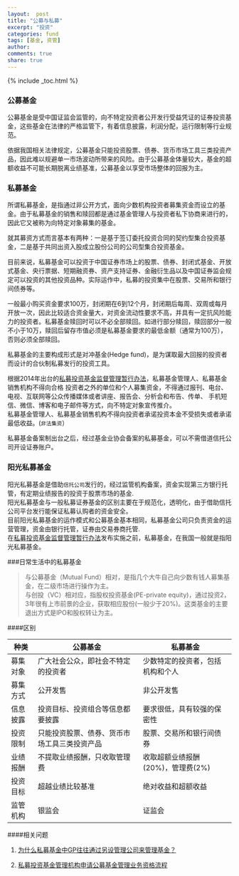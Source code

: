 ```yaml
---
layout:  post
title: "公募与私募"
excerpt: "投资"
categories: fund
tags: [基金, 资管]
author: 
comments: true
share: true
---
```

{% include _toc.html %}

### 公募基金
公募基金是受中国证监会监管的，向不特定投资者公开发行受益凭证的证券投资基金，这些基金在法律的严格监管下，有着信息披露，利润分配，运行限制等行业规范。  

依据我国相关法律规定，公募基金只能投资股票、债券、货币市场工具三类投资产品，因此难以规避单一市场波动所带来的风险。由于公募基金体量较大，基金的超额收益不可能长期脱离业绩基准，公募基金以享受市场整体的回报为主。


### 私募基金  
所谓私募基金，是指通过非公开方式，面向少数机构投资者募集资金而设立的基金。由于私募基金的销售和赎回都是通过基金管理人与投资者私下协商来进行的，因此它又被称为向特定对象募集的基金。  

就其募资方式而言基本有两种：一是基于签订委托投资合同的契约型集合投资基金，二是基于共同出资入股成立股份公司的公司型集合投资基金。  

目前来说，私募基金可以投资于中国证券市场上的股票、债券、封闭式基金、开放式基金、央行票据、短期融资券、资产支持证券、金融衍生品以及中国证券监会规定可以投资的其他投资品种。实际运作中，私募的投资集中在股票、交易所和银行间债券等。  

一般最小购买资金要求100万，封闭期在6到12个月，封闭期后每周、双周或每月开放一次，因此比较适合资金量大，对资金流动性要求不高，并具有一定抗风险能力的投资者。私募基金赎回时可以不必全部赎回。如进行部分赎回，赎回部分一般不小于10万，赎回后留存市值必须是私募基金要求的最低金额（通常为100万），否则必须全部赎回。

私募基金的主要构成形式是对冲基金(Hedge fund)，是为谋取最大回报的投资者而设计的合伙制私募发行的投资工具。  


根据2014年出台的<a href="http://www.csrc.gov.cn/pub/zjhpublic/zjh/201408/P020140822492061875501.pdf" target="_blank">私募投资基金监督管理暂行办法</a>，私募基金管理人、私募基金销售机构不得向合格 投资者之外的单位和个人募集资金，不得通过报刊、电台、电视、互联网等公众传播媒体或者讲座、报告会、分析会和布告、传单、 手机短信、微信、博客和电子邮件等方式，向不特定对象宣传推介。  
私募基金管理人、私募基金销售机构不得向投资者承诺投资本金不受损失或者承诺最低收益。(`非法集资`）

私募基金备案制出台之后，经过基金业协会备案的私募基金，可以不需借道信托公司开设证券账户。  

### 阳光私募基金
阳光私募基金是借助`信托公司`发行的，经过监管机构备案，资金实现第三方银行托管，有定期业绩报告的投资于股票市场的基金.  
阳光私募基金与一般私募证券基金的区别主要在于规范化，透明化，由于借助信托公司平台发行能保证私募认购者的资金安全。  
目前阳光私募基金的运作模式和公募基金基本相同，私募基金公司只负责资金的运营管理，资金由银行托管，证券由交易券商托管.  
在<a href="http://www.csrc.gov.cn/pub/zjhpublic/zjh/201408/P020140822492061875501.pdf" target="_blank">私募投资基金监督管理暂行办法</a>发布实施之前，私募基金，在我国一般就是指阳光私募基金。



###日常生活中的私募基金    

> 与公募基金（Mutual Fund）相对，是指几个大牛自己向少数有钱人募集基金，在二级市场进行操作为主。   
> 与创投（VC）相对应，指股权投资基金(PE-private equity)，通过投资2，3年很有上市前景的企业，获取相应股份(一般少于20%)。这类基金的主要退出方式是IPO和股权转让为主。
	 
  
  
  

####区别    

种类|公募基金|私募基金
------------------|--------------|------------------
募集对象|广大社会公众，即社会不特定的投资者|少数特定的投资者，包括机构和个人
募集方式|公开发售|非公开发售
信息披露|投资目标、投资组合等信息都要披露|要求很低，具有较强的保密性
投资限制|只能投资股票、债券、货币市场工具三类投资产品|股票、交易所和银行间债券
业绩报酬|不提取业绩报酬，只收取管理费|收取超额业绩报酬(20%)，管理费(2%)
投资目标|超越业绩比较基准|绝对收益和超额收益
监管机构|银监会|证监会
   
   

####相关问题 
1. <a href="http://www.zhihu.com/question/28399621" target="_blank">为什么私募基金中GP往往通过另设管理公司来管理基金？</a>

2. <a href="http://www.csrc.gov.cn/pub/zjhpublic/G00306226/201412/t20141231_265877.htm" target="_blank">私募投资基金管理机构申请公募基金管理业务资格流程 </a>





<!-- 多说评论框 start -->
<div class="ds-thread" data-thread-key="fund2" data-title="fund2" ></div>
<!-- 多说评论框 end -->
<!-- 多说公共JS代码 start (一个网页只需插入一次) -->
<script type="text/javascript">
var duoshuoQuery = {short_name:"goaheadalvin"};
(function() {
var ds = document.createElement('script');
ds.type = 'text/javascript';ds.async = true;
ds.src = (document.location.protocol == 'https:' ? 'https:' : 'http:') + '//static.duoshuo.com/embed.js';
ds.charset = 'UTF-8';
(document.getElementsByTagName('head')[0] 
|| document.getElementsByTagName('body')[0]).appendChild(ds);
})();
</script>
<!-- 多说公共JS代码 end -->

[1]:	http://www.csrc.gov.cn/pub/zjhpublic/zjh/201408/P020140822492061875501.pdf